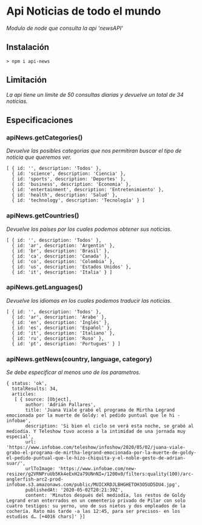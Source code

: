 # Api Noticias de todo el mundo

_Modulo de node que consulta la api 'newsAPI'_

## Instalación 
```
> npm i api-news
```

## Limitación

_La api tiene un limite de 50 consultas diarias y devuelve un total de 34 noticias._

## Especificaciones

### apiNews.getCategories() 

_Devuelve las posibles categorias que nos permitiran buscar el tipo de noticia que queremos ver._ 

```
[ { id: '', description: 'Todos' },
  { id: 'science', description: 'Ciencia' },
  { id: 'sports', description: 'Deportes' },
  { id: 'business', description: 'Economia' },
  { id: 'entertainment', description: 'Entretenimiento' },
  { id: 'health', description: 'Salud' },
  { id: 'technology', description: 'Tecnología' } ]

  ```


### apiNews.getCountries() 

_Devuelve los paises por los cuales podemos obtener sus noticias._ 

```
[ { id: '', description: 'Todos' },
  { id: 'ar', description: 'Argentin' },
  { id: 'br', description: 'Brasil' },
  { id: 'ca', description: 'Canada' },
  { id: 'co', description: 'Colombia' },
  { id: 'us', description: 'Estados Unidos' },
  { id: 'it', description: 'Italia' } ]

  ```


### apiNews.getLanguages() 

_Devuelve los idiomas en los cuales podemos traducir las noticias._ 

```
[ { id: '', description: 'Todos' },
  { id: 'ar', description: 'Arabe' },
  { id: 'en', description: 'Inglés' },
  { id: 'es', description: 'Español' },
  { id: 'it', description: 'Italiano' },
  { id: 'ru', description: 'Ruso' },
  { id: 'pt', description: 'Portugues' } ]

  ```

### apiNews.getNews(country, language, category) 
  _Se debe especificar al menos uno de los parametros._ 

```
{ status: 'ok',
  totalResults: 34,
  articles:
   [ { source: [Object],
       author: 'Adrián Pallares',
       title: 'Juana Viale grabó el programa de Mirtha Legrand emocionada por la muerte de Goldy: el pedido puntual que le hi - infobae',
       description: 'Si bien el ciclo se verá esta noche, se grabó al mediodía. Y Teleshow tuvo acceso a la intimidad de una jornada muy especial',
       url: 'https://www.infobae.com/teleshow/infoshow/2020/05/02/juana-viale-grabo-el-programa-de-mirtha-legrand-emocionada-por-la-muerte-de-goldy-el-pedido-puntual-que-le-hizo-chiquita-y-el-noble-gesto-de-adrian-suar/',
       urlToImage: 'https://www.infobae.com/new-resizer/g2VRNPruUb5Kk4eExH2a79UNnNI=/1200x0/filters:quality(100)/arc-anglerfish-arc2-prod-infobae.s3.amazonaws.com/public/MUICXRDJLBHGHETOH3O5UD5DU4.jpg',
       publishedAt: '2020-05-02T20:21:39Z',
       content: 'Minutos después del mediodía, los restos de Goldy Legrand eran enterrados en un cementerio privado de Pilar con solo cuatro testigos: su yerno, uno de sus nietos y dos empleados de la cochería. Rato más tarde -a las 12:45, para ser precisos- en los estudios d… [+4016 chars]' }]

  ```